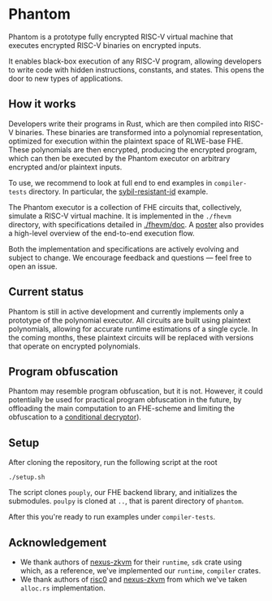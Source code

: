 # Phantom

Phantom is a prototype fully encrypted RISC-V virtual machine that executes encrypted RISC-V binaries on encrypted inputs.

It enables black-box execution of any RISC-V program, allowing developers to write code with hidden instructions, constants, and states. This opens the door to new types of applications.

## How it works

Developers write their programs in Rust, which are then compiled into RISC-V binaries. These binaries are transformed into a polynomial representation, optimized for execution within the plaintext space of RLWE-base FHE. These polynomials are then encrypted, producing the encrypted program, which can then be executed by the Phantom executor on arbitrary encrypted and/or plaintext inputs.

To use, we recommend to look at full end to end examples in `compiler-tests` directory. In particular, the [sybil-resistant-id](./compiler-tests/sybil-resistant-id/) example.

The Phantom executor is a collection of FHE circuits that, collectively, simulate a RISC-V virtual machine. It is implemented in the `./fhevm` directory, with specifications detailed in [./fhevm/doc](./fhevm/doc). A [poster]() also provides a high-level overview of the end-to-end execution flow.

Both the implementation and specifications are actively evolving and subject to change. We encourage feedback and questions — feel free to open an issue.

## Current status

Phantom is still in active development and currently implements only a prototype of the polynomial executor. All circuits are built using plaintext polynomials, allowing for accurate runtime estimations of a single cycle. In the coming months, these plaintext circuits will be replaced with versions that operate on encrypted polynomials.

## Program obfuscation

Phantom may resemble program obfuscation, but it is not. However, it could potentially be used for practical program obfuscation in the future, by offloading the main computation to an FHE-scheme and limiting the obfuscation to a [conditional decryptor](https://eprint.iacr.org/2017/240.pdf)).

## Setup

After cloning the repository, run the following script at the root

```
./setup.sh
```

The script clones `pouply`, our FHE backend library, and initializes the submodules. `poulpy` is cloned at `..`, that is parent directory of `phantom`.

After this you're ready to run examples under `compiler-tests`.

## Acknowledgement

-   We thank authors of [nexus-zkvm](https://github.com/nexus-xyz/nexus-zkvm) for their `runtime`, `sdk` crate using which, as a reference, we've implemented our `runtime`, `compiler` crates.
-   We thank authors of [risc0](https://github.com/risc0/risc0) and [nexus-zkvm](https://github.com/nexus-xyz/nexus-zkvm) from which we've taken `alloc.rs` implementation.

